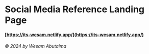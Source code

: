# Social Media Reference Landing Page

#### <a href="https://its-wesam.netlify.app/" title="Live Demo">[https://its-wesam.netlify.app/](https://its-wesam.netlify.app/)</a>

###### &copy; 2024 by Wesam Abutaima
